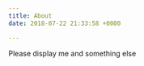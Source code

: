 ```yaml
---
title: About
date: 2018-07-22 21:33:58 +0000

---
```


<div>Please display me and something else</div>